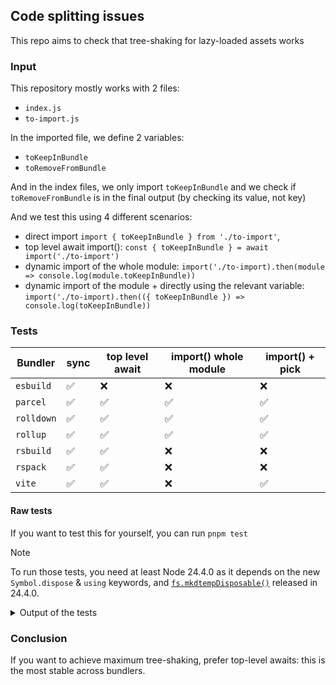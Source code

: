 ## Code splitting issues

This repo aims to check that tree-shaking for lazy-loaded assets works

### Input

This repository mostly works with 2 files:

- `index.js`
- `to-import.js`

In the imported file, we define 2 variables:

- `toKeepInBundle`
- `toRemoveFromBundle`

And in the index files, we only import `toKeepInBundle` and we check if `toRemoveFromBundle` is in the final output (by checking its value, not key)

And we test this using 4 different scenarios:

- direct import `import { toKeepInBundle } from './to-import'`,
- top level await import(): `const { toKeepInBundle } = await import('./to-import')`
- dynamic import of the whole module: `import('./to-import).then(module => console.log(module.toKeepInBundle))`
- dynamic import of the module + directly using the relevant variable: `import('./to-import).then(({ toKeepInBundle }) => console.log(toKeepInBundle))`

### Tests

| Bundler    | sync | top level await | import() whole module | import() + pick |
| ---------- | ---- | --------------- | --------------------- | --------------- |
| `esbuild`  | ✅   | ❌              | ❌                    | ❌              |
| `parcel`   | ✅   | ✅              | ✅                    | ✅              |
| `rolldown` | ✅   | ✅              | ✅                    | ✅              |
| `rollup`   | ✅   | ✅              | ✅                    | ✅              |
| `rsbuild`  | ✅   | ✅              | ❌                    | ❌              |
| `rspack`   | ✅   | ✅              | ❌                    | ❌              |
| `vite`     | ✅   | ✅              | ❌                    | ✅              |

#### Raw tests

If you want to test this for yourself, you can run `pnpm test`

> [!Note]
> To run those tests, you need at least Node 24.4.0 as it depends on the new `Symbol.dispose` & `using` keywords, and [`fs.mkdtempDisposable()`](https://nodejs.org/api/fs.html#fspromisesmkdtempdisposableprefix-options) released in 24.4.0.

<details><summary>Output of the tests</summary>

```
> node --test tests/\*.test.js

▶ builds and tree-shakes using esbuild
  ✔ properly bundles important variables (0.684042ms)
  ✔ tree shakes sync modules (0.094083ms)
  ✖ tree shakes async modules top level awaited (0.55125ms)
  ✖ tree shakes async modules import() whole module (0.140125ms)
  ✖ tree shakes async modules import() + picked (0.135708ms)
✖ builds and tree-shakes using esbuild (28.821958ms)

▶ builds and tree-shakes using parcel
  ✔ properly bundles important variables (0.830625ms)
  ✔ tree shakes sync modules (0.085542ms)
  ✔ tree shakes async modules top level awaited (0.052833ms)
  ✔ tree shakes async modules import() whole module (0.048791ms)
  ✔ tree shakes async modules import() + picked (0.0425ms)
✔ builds and tree-shakes using parcel (956.7455ms)

▶ builds and tree-shakes using rolldown
  ✔ properly bundles important variables (1.542333ms)
  ✔ tree shakes sync modules (0.210708ms)
  ✔ tree shakes async modules top level awaited (0.092625ms)
  ✔ tree shakes async modules import() whole module (0.07125ms)
  ✔ tree shakes async modules import() + picked (0.076083ms)
✔ builds and tree-shakes using rolldown (22.407291ms)

▶ builds and tree-shakes using rollup
  ✔ properly bundles important variables (0.605458ms)
  ✔ tree shakes sync modules (0.077541ms)
  ✔ tree shakes async modules top level awaited (0.0585ms)
  ✔ tree shakes async modules import() whole module (0.071416ms)
  ✔ tree shakes async modules import() + picked (0.067584ms)
✔ builds and tree-shakes using rollup (49.007709ms)

▶ builds and tree-shakes using rsbuild
  ✔ properly bundles important variables (0.864334ms)
  ✔ tree shakes sync modules (0.080834ms)
  ✔ tree shakes async modules top level awaited (0.05925ms)
  ✖ tree shakes async modules import() whole module (0.399958ms)
  ✖ tree shakes async modules import() + picked (0.15125ms)
✖ builds and tree-shakes using rsbuild (145.675542ms)

▶ builds and tree-shakes using rspack
  ✔ properly bundles important variables (0.909042ms)
  ✔ tree shakes sync modules (0.087167ms)
  ✔ tree shakes async modules top level awaited (0.067333ms)
  ✖ tree shakes async modules import() whole module (0.418209ms)
  ✖ tree shakes async modules import() + picked (0.154666ms)
✖ builds and tree-shakes using rspack (86.639458ms)

▶ builds and tree-shakes using vite
  ✔ properly bundles important variables (0.801291ms)
  ✔ tree shakes sync modules (0.082458ms)
  ✔ tree shakes async modules top level awaited (0.091583ms)
  ✖ tree shakes async modules import() whole module (0.54775ms)
  ✔ tree shakes async modules import() + picked (0.087875ms)
✖ builds and tree-shakes using vite (120.876541ms)
```

</details>

### Conclusion

If you want to achieve maximum tree-shaking, prefer top-level awaits: this is the most stable across bundlers.
